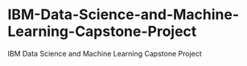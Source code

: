 # IBM-Data-Science-and-Machine-Learning-Capstone-Project
IBM  Data Science and Machine Learning Capstone Project
